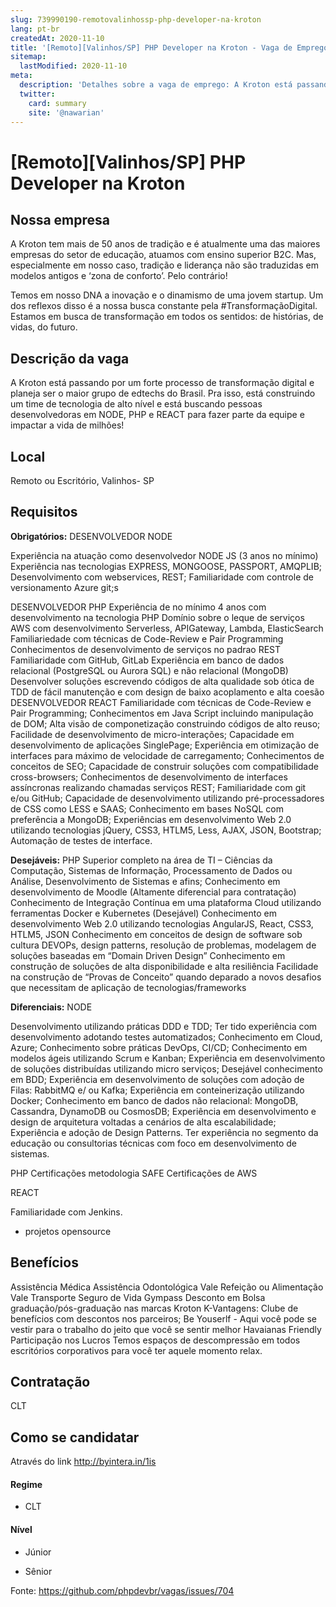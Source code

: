 ```yaml
---
slug: 739990190-remotovalinhossp-php-developer-na-kroton
lang: pt-br
createdAt: 2020-11-10
title: '[Remoto][Valinhos/SP] PHP Developer na Kroton - Vaga de Emprego'
sitemap:
  lastModified: 2020-11-10
meta:
  description: 'Detalhes sobre a vaga de emprego: A Kroton está passando por um forte processo de transformação digital e planeja ser o maior grupo de edtechs do Brasil. Pra isso, está construindo um time de tecnologia de alto nível e está buscando pessoas desenvolvedoras em NODE, PHP e REACT para fazer parte da equipe e impactar a vida de milhões!'
  twitter:
    card: summary
    site: '@nawarian'
---
```


# [Remoto][Valinhos/SP] PHP Developer na Kroton


## Nossa empresa
A Kroton tem mais de 50 anos de tradição e é atualmente uma das maiores empresas do setor de educação, atuamos com ensino superior B2C. Mas, especialmente em nosso caso, tradição e liderança não são traduzidas em modelos antigos e ‘zona de conforto’. Pelo contrário!

Temos em nosso DNA a inovação e o dinamismo de uma jovem startup. Um dos reflexos disso é a nossa busca constante pela #TransformaçãoDigital. Estamos em busca de transformação em todos os sentidos: de histórias, de vidas, do futuro.

## Descrição da vaga
A Kroton está passando por um forte processo de transformação digital e planeja ser o maior grupo de edtechs do Brasil. Pra isso, está construindo um time de tecnologia de alto nível e está buscando pessoas desenvolvedoras em NODE, PHP e REACT para fazer parte da equipe e impactar a vida de milhões!
## Local

 Remoto ou Escritório, Valinhos- SP

## Requisitos

**Obrigatórios:**
DESENVOLVEDOR NODE

Experiência na atuação como desenvolvedor NODE JS (3 anos no mínimo)
Experiência nas tecnologias EXPRESS, MONGOOSE, PASSPORT, AMQPLIB;
Desenvolvimento com webservices, REST;
Familiaridade com controle de versionamento Azure git;s

DESENVOLVEDOR PHP 
Experiência de no mínimo 4 anos com desenvolvimento na tecnologia PHP
Domínio sobre o leque de serviços AWS com desenvolvimento Serverless, APIGateway, Lambda, ElasticSearch
Familiariedade com técnicas de Code-Review e Pair Programming
Conhecimentos de desenvolvimento de serviços no padrao REST
Familiaridade com GitHub, GitLab
Experiência em banco de dados relacional (PostgreSQL ou Aurora SQL) e não relacional (MongoDB)
Desenvolver soluções escrevendo códigos de alta qualidade sob ótica de TDD de fácil manutenção e com design de baixo acoplamento e alta coesão
DESENVOLVEDOR REACT
Familiaridade com técnicas de Code-Review e Pair Programming;
Conhecimentos em Java Script incluindo manipulação de DOM;
Alta visão de componetização construindo códigos de alto reuso;
Facilidade de desenvolvimento de micro-interações;
Capacidade em desenvolvimento de aplicações SinglePage;
Experiência em otimização de interfaces para máximo de velocidade de carregamento;
Conhecimentos de conceitos de SEO;
Capacidade de construir soluções com compatibilidade cross-browsers;
Conhecimentos de desenvolvimento de interfaces assíncronas realizando chamadas serviços REST;
Familiaridade com git e/ou GitHub;
Capacidade de desenvolvimento utilizando pré-processadores de CSS  como LESS e SAAS;
Conhecimento em bases NoSQL com preferência a MongoDB;
Experiências em desenvolvimento Web 2.0 utilizando tecnologias jQuery, CSS3, HTLM5, Less, AJAX, JSON, Bootstrap;
Automação de testes de interface.

**Desejáveis:**
PHP 
Superior completo na área de TI – Ciências da Computação, Sistemas de Informação, Processamento de Dados ou Análise, Desenvolvimento de Sistemas e afins;
Conhecimento em desenvolvimento de Moodle (Altamente diferencial para contratação)
Conhecimento de Integração Contínua em uma plataforma Cloud utilizando ferramentas Docker e Kubernetes (Desejável)
Conhecimento em desenvolvimento Web 2.0 utilizando tecnologias AngularJS, React, CSS3, HTLM5, JSON
Conhecimento em conceitos de design de software sob cultura DEVOPs, design patterns, resolução de problemas, modelagem de soluções baseadas em “Domain Driven Design”
Conhecimento em construção de soluções de alta disponibilidade e alta resiliência
Facilidade na construção de “Provas de Conceito” quando deparado a novos desafios que necessitam de aplicação de tecnologias/frameworks


**Diferenciais:**
NODE

Desenvolvimento utilizando práticas DDD e TDD;
Ter tido experiência com desenvolvimento adotando testes automatizados;
Conhecimento em Cloud, Azure;
Conhecimento sobre práticas DevOps, CI/CD;
Conhecimento em modelos ágeis utilizando Scrum e Kanban;
Experiência em desenvolvimento de soluções distribuídas utilizando micro serviços;
Desejável conhecimento em BDD;
Experiência em desenvolvimento de soluções com adoção de Filas: RabbitMQ e/ ou Kafka;
Experiência em conteinerização utilizando Docker;
Conhecimento em banco de dados não relacional: MongoDB, Cassandra, DynamoDB ou CosmosDB;
Experiência em desenvolvimento e design de arquitetura voltadas a cenários de alta escalabilidade;
Experiência e adoção de Design Patterns.
Ter experiência no segmento da educação ou consultorias técnicas com foco em desenvolvimento de sistemas.

PHP
Certificações metodologia SAFE
Certificações de AWS

REACT

Familiaridade com Jenkins.
- projetos opensource

## Benefícios

Assistência Médica
Assistência Odontológica
Vale Refeição ou Alimentação
Vale Transporte
Seguro de Vida
Gympass
Desconto em Bolsa graduação/pós-graduação nas marcas Kroton
K-Vantagens: Clube de benefícios com descontos nos parceiros;
Be Youserlf - Aqui você pode se vestir para o trabalho do jeito que você se sentir melhor
Havaianas Friendly
Participação nos Lucros
Temos espaços de descompressão em todos escritórios corporativos para você ter aquele momento relax.


## Contratação

CLT

## Como se candidatar

Através do link http://byintera.in/1is

#### Regime
- CLT


#### Nível
- Júnior

- Sênior



Fonte: https://github.com/phpdevbr/vagas/issues/704